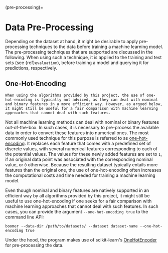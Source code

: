(pre-processing)=

# Data Pre-Processing

Depending on the dataset at hand, it might be desirable to apply pre-processing techniques to the data before training a machine learning model. The pre-processing techniques that are supported are discussed in the following. When using such a technique, it is applied to the training and test sets (see {ref}`evaluation`), before training a model and querying it for predictions, respectively.

## One-Hot-Encoding

```{warning}
When using the algorithms provided by this project, the use of one-hot-encoding is typically not adviced, as they can deal with nominal and binary features in a more efficient way. However, as argued below, it might still be useful for a fair comparison with machine learning approaches that cannot deal with such features.
```

Not all machine learning methods can deal with nominal or binary features out-of-the-box. In such cases, it is necessary to pre-process the available data in order to convert these features into numerical ones. The most commonly used technique for this purpose is referred to as [one-hot-encoding](https://en.wikipedia.org/wiki/One-hot). It replaces each feature that comes with a predefined set of discrete values, with several numerical features corresponding to each of the potential values. The values for these newly added features are set to `1`, if an original data point was associated with the corresponding nominal value, or `0` otherwise. Because the resulting dataset typically entails more features than the original one, the use of one-hot-encoding often increases the computational costs and time needed for training a machine learning model.

Even though nominal and binary features are natively supported in an efficient way by all algorithms provided by this project, it might still be useful to use one-hot-encoding if one seeks for a fair comparison with machine learning approaches that cannot deal with such features. In such cases, you can provide the argument `--one-hot-encoding true` to the command line API:

```text
boomer --data-dir /path/to/datasets/ --dataset dataset-name --one-hot-encoding true
```

Under the hood, the program makes use of scikit-learn's [OneHotEncoder](https://scikit-learn.org/stable/modules/generated/sklearn.preprocessing.OneHotEncoder.html) for pre-processing the data.
